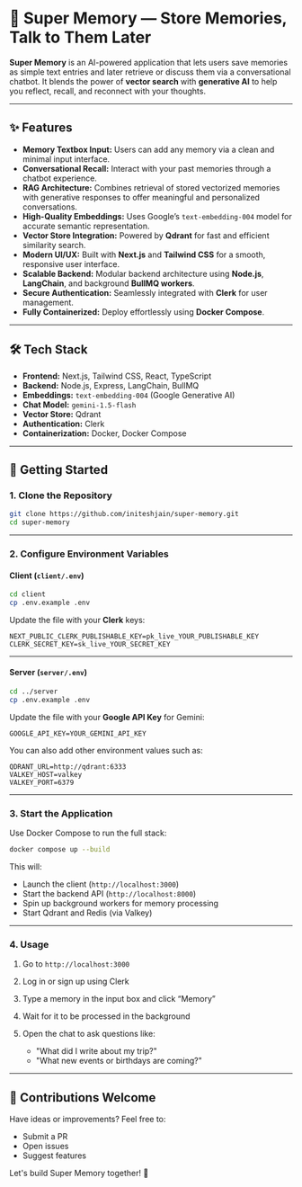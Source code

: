 # 🧠 Super Memory — Store Memories, Talk to Them Later

**Super Memory** is an AI-powered application that lets users save memories as simple text entries and later retrieve or discuss them via a conversational chatbot. It blends the power of **vector search** with **generative AI** to help you reflect, recall, and reconnect with your thoughts.

---

## ✨ Features

* **Memory Textbox Input:** Users can add any memory via a clean and minimal input interface.
* **Conversational Recall:** Interact with your past memories through a chatbot experience.
* **RAG Architecture:** Combines retrieval of stored vectorized memories with generative responses to offer meaningful and personalized conversations.
* **High-Quality Embeddings:** Uses Google’s `text-embedding-004` model for accurate semantic representation.
* **Vector Store Integration:** Powered by **Qdrant** for fast and efficient similarity search.
* **Modern UI/UX:** Built with **Next.js** and **Tailwind CSS** for a smooth, responsive user interface.
* **Scalable Backend:** Modular backend architecture using **Node.js**, **LangChain**, and background **BullMQ workers**.
* **Secure Authentication:** Seamlessly integrated with **Clerk** for user management.
* **Fully Containerized:** Deploy effortlessly using **Docker Compose**.

---

## 🛠 Tech Stack

* **Frontend:** Next.js, Tailwind CSS, React, TypeScript
* **Backend:** Node.js, Express, LangChain, BullMQ
* **Embeddings:** `text-embedding-004` (Google Generative AI)
* **Chat Model:** `gemini-1.5-flash`
* **Vector Store:** Qdrant
* **Authentication:** Clerk
* **Containerization:** Docker, Docker Compose

---

## 🚀 Getting Started

### 1. Clone the Repository

```bash
git clone https://github.com/initeshjain/super-memory.git
cd super-memory
```

---

### 2. Configure Environment Variables

#### Client (`client/.env`)

```bash
cd client
cp .env.example .env
```

Update the file with your **Clerk** keys:

```env
NEXT_PUBLIC_CLERK_PUBLISHABLE_KEY=pk_live_YOUR_PUBLISHABLE_KEY
CLERK_SECRET_KEY=sk_live_YOUR_SECRET_KEY
```

---

#### Server (`server/.env`)

```bash
cd ../server
cp .env.example .env
```

Update the file with your **Google API Key** for Gemini:

```env
GOOGLE_API_KEY=YOUR_GEMINI_API_KEY
```

You can also add other environment values such as:

```env
QDRANT_URL=http://qdrant:6333
VALKEY_HOST=valkey
VALKEY_PORT=6379
```

---

### 3. Start the Application

Use Docker Compose to run the full stack:

```bash
docker compose up --build
```

This will:

* Launch the client (`http://localhost:3000`)
* Start the backend API (`http://localhost:8000`)
* Spin up background workers for memory processing
* Start Qdrant and Redis (via Valkey)

---

### 4. Usage

1. Go to `http://localhost:3000`
2. Log in or sign up using Clerk
3. Type a memory in the input box and click “Memory”
4. Wait for it to be processed in the background
5. Open the chat to ask questions like:

   * "What did I write about my trip?"
   * "What new events or birthdays are coming?"

---

## 🤝 Contributions Welcome

Have ideas or improvements? Feel free to:

* Submit a PR
* Open issues
* Suggest features

Let's build Super Memory together! 🧠
